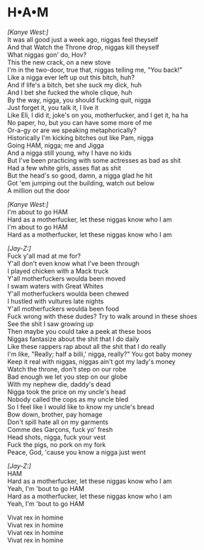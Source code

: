 # H•A•M

_[Kanye West:]_  
It was all good just a week ago, niggas feel theyself  
And that Watch the Throne drop, niggas kill theyself  
What niggas gon' do, Hov?  
This the new crack, on a new stove  
I'm in the two-door, true that, niggas telling me, "You back!"  
Like a nigga ever left up out this bitch, huh?  
And if life's a bitch, bet she suck my dick, huh  
And I bet she fucked the whole clique, huh  
By the way, nigga, you should fucking quit, nigga  
Just forget it, you talk it, I live it  
Like Eli, I did it, joke's on you, motherfucker, and I get it, ha ha  
No paper, ho, but you can have some more of me  
Or-a-gy or are we speaking metaphorically?  
Historically I'm kicking bitches out like Pam, nigga  
Going HAM, nigga; me and Jigga  
And a nigga still young, why I have no kids  
But I've been practicing with some actresses as bad as shit  
Had a few white girls, asses flat as shit  
But the head's so good, damn, a nigga glad he hit  
Got 'em jumping out the building, watch out below  
A million out the door  

_[Kanye West:]_  
I'm about to go HAM  
Hard as a motherfucker, let these niggas know who I am  
I'm about to go HAM  
Hard as a motherfucker, let these niggas know who I am  

_[Jay-Z:]_  
Fuck y'all mad at me for?  
Y'all don't even know what I've been through  
I played chicken with a Mack truck  
Y'all motherfuckers woulda been moved  
I swam waters with Great Whites  
Y'all motherfuckers woulda been chewed  
I hustled with vultures late nights  
Y'all motherfuckers woulda been food  
Fuck wrong with these dudes? Try to walk around in these shoes  
See the shit I saw growing up  
Then maybe you could take a peek at these boos  
Niggas fantasize about the shit that I do daily  
Like these rappers rap about all the shit that I do really  
I'm like, "Really; half a billi,' nigga, really?" You got baby money  
Keep it real with niggas, niggas ain't got my lady's money  
Watch the throne, don't step on our robe  
Bad enough we let you step on our globe  
With my nephew die, daddy's dead  
Nigga took the price on my uncle's head  
Nobody called the cops as my uncle bled  
So I feel like I would like to know my uncle's bread  
Bow down, brother, pay homage  
Don't spill hate all on my garments  
Comme des Garçons, fuck yo' fresh  
Head shots, nigga, fuck your vest  
Fuck the pigs, no pork on my fork  
Peace, God, 'cause you know a nigga just went  

_[Jay-Z:]_  
HAM  
Hard as a motherfucker, let these niggas know who I am  
Yeah, I'm 'bout to go HAM  
Hard as a motherfucker, let these niggas know who I am  
Yeah, I'm 'bout to go HAM  

Vivat rex in homine  
Vivat rex in homine  
Vivat rex in homine  
Vivat rex in homine
